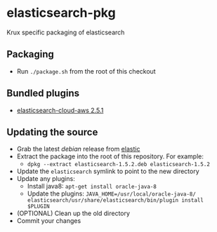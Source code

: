 # elasticsearch-pkg
Krux specific packaging of elasticsearch

## Packaging

* Run ```./package.sh``` from the root of this checkout

## Bundled plugins

* [elasticsearch-cloud-aws 2.5.1](https://github.com/elastic/elasticsearch-cloud-aws/tree/v2.5.1)

## Updating the source

* Grab the latest *debian* release from [elastic](https://www.elastic.co/downloads/elasticsearch)
* Extract the package into the root of this repository. For example:
  * ```dpkg --extract elasticsearch-1.5.2.deb elasticsearch-1.5.2```
* Update the ```elasticsearch``` symlink to point to the new directory
* Update any plugins:
  * Install java8: ```apt-get install oracle-java-8```
  * Update the plugins: ```JAVA_HOME=/usr/local/oracle-java-8/ elasticsearch/usr/share/elasticsearch/bin/plugin install $PLUGIN```
* (OPTIONAL) Clean up the old directory
* Commit your changes
